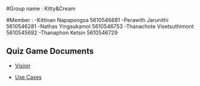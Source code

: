 #Group name : Kitty&Cream

#Member :
-Kittinan Napapongsa 5610546681
-Perawith Jarunithi	5610546281
-Nathas Yingsukamol	5610546753
-Thanachote Visetsuthimont	5610545692
-Thanaphon Ketsin	5610546729

## Quiz Game Documents 

* [Vision](Vision.md)

* [Use Cases](UseCases.md)
